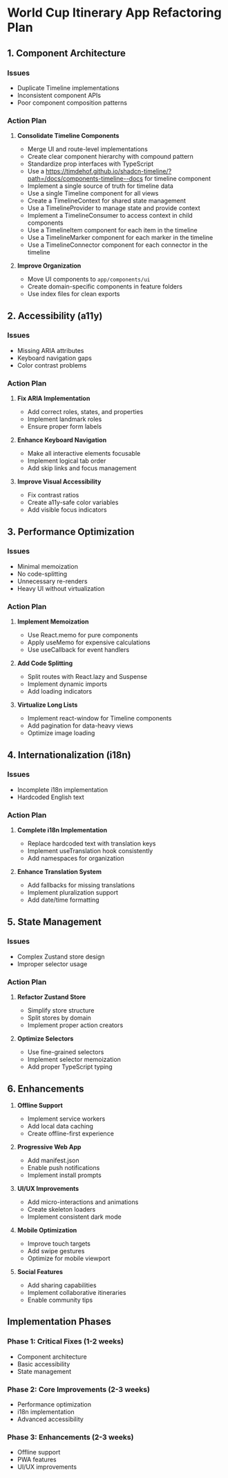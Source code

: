 # World Cup Itinerary App Refactoring Plan

## 1. Component Architecture

### Issues

- Duplicate Timeline implementations
- Inconsistent component APIs
- Poor component composition patterns

### Action Plan

1. **Consolidate Timeline Components**
   - Merge UI and route-level implementations
   - Create clear component hierarchy with compound pattern
   - Standardize prop interfaces with TypeScript
   - Use a <https://timdehof.github.io/shadcn-timeline/?path=/docs/components-timeline--docs> for timeline component
   - Implement a single source of truth for timeline data
   - Use a single Timeline component for all views
   - Create a TimelineContext for shared state management
   - Use a TimelineProvider to manage state and provide context
   - Implement a TimelineConsumer to access context in child components
   - Use a TimelineItem component for each item in the timeline
   - Use a TimelineMarker component for each marker in the timeline
   - Use a TimelineConnector component for each connector in the timeline

2. **Improve Organization**
   - Move UI components to `app/components/ui`
   - Create domain-specific components in feature folders
   - Use index files for clean exports

## 2. Accessibility (a11y)

### Issues

- Missing ARIA attributes
- Keyboard navigation gaps
- Color contrast problems

### Action Plan

1. **Fix ARIA Implementation**
   - Add correct roles, states, and properties
   - Implement landmark roles
   - Ensure proper form labels

2. **Enhance Keyboard Navigation**
   - Make all interactive elements focusable
   - Implement logical tab order
   - Add skip links and focus management

3. **Improve Visual Accessibility**
   - Fix contrast ratios
   - Create a11y-safe color variables
   - Add visible focus indicators

## 3. Performance Optimization

### Issues

- Minimal memoization
- No code-splitting
- Unnecessary re-renders
- Heavy UI without virtualization

### Action Plan

1. **Implement Memoization**
   - Use React.memo for pure components
   - Apply useMemo for expensive calculations
   - Use useCallback for event handlers

2. **Add Code Splitting**
   - Split routes with React.lazy and Suspense
   - Implement dynamic imports
   - Add loading indicators

3. **Virtualize Long Lists**
   - Implement react-window for Timeline components
   - Add pagination for data-heavy views
   - Optimize image loading

## 4. Internationalization (i18n)

### Issues

- Incomplete i18n implementation
- Hardcoded English text

### Action Plan

1. **Complete i18n Implementation**
   - Replace hardcoded text with translation keys
   - Implement useTranslation hook consistently
   - Add namespaces for organization

2. **Enhance Translation System**
   - Add fallbacks for missing translations
   - Implement pluralization support
   - Add date/time formatting

## 5. State Management

### Issues

- Complex Zustand store design
- Improper selector usage

### Action Plan

1. **Refactor Zustand Store**
   - Simplify store structure
   - Split stores by domain
   - Implement proper action creators

2. **Optimize Selectors**
   - Use fine-grained selectors
   - Implement selector memoization
   - Add proper TypeScript typing

## 6. Enhancements

1. **Offline Support**
   - Implement service workers
   - Add local data caching
   - Create offline-first experience

2. **Progressive Web App**
   - Add manifest.json
   - Enable push notifications
   - Implement install prompts

3. **UI/UX Improvements**
   - Add micro-interactions and animations
   - Create skeleton loaders
   - Implement consistent dark mode

4. **Mobile Optimization**
   - Improve touch targets
   - Add swipe gestures
   - Optimize for mobile viewport

5. **Social Features**
   - Add sharing capabilities
   - Implement collaborative itineraries
   - Enable community tips

## Implementation Phases

### Phase 1: Critical Fixes (1-2 weeks)

- Component architecture
- Basic accessibility
- State management

### Phase 2: Core Improvements (2-3 weeks)

- Performance optimization
- i18n implementation
- Advanced accessibility

### Phase 3: Enhancements (2-3 weeks)

- Offline support
- PWA features
- UI/UX improvements
